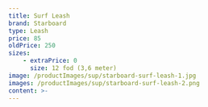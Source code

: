 ```yaml
---
title: Surf Leash
brand: Starboard
type: Leash
price: 85
oldPrice: 250
sizes:
    - extraPrice: 0
      size: 12 fod (3,6 meter)
image: /productImages/sup/starboard-surf-leash-1.jpg
images: /productImages/sup/starboard-surf-leash-2.png
content: >-
---
```

